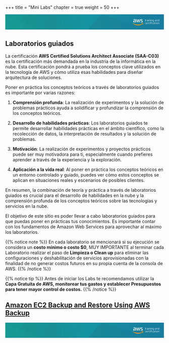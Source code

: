 +++ 
title = "Mini Labs" 
chapter = true 
weight = 50
+++

<img src="images/logo-bar.png" alt="drawing"/>

## Laboratorios guiados

La certificación **AWS Certified Solutions Architect Associate (SAA-C03)** es la certificación más demandada en la industria de la informática en la nube. Esta certificación pondrá a prueba los conceptos clave utilizados en la tecnología de AWS y cómo utiliza esas habilidades para diseñar arquitectura de soluciones.

Poner en práctica los conceptos teóricos a través de laboratorios guiados es importante por varias razones:

1. **Comprensión profunda**: La realización de experimentos y la solución de problemas prácticos ayuda a solidificar y profundizar la comprensión de los conceptos teóricos.

2. **Desarrollo de habilidades prácticas**: Los laboratorios guiados te permite desarrollar habilidades prácticas en el ámbito científico, como la recolección de datos, la interpretación de resultados y la solución de problemas.

3. **Motivación**: La realización de experimentos y proyectos prácticos puede ser muy motivadora para ti, especialmente cuando prefieres aprender a través de la experiencia y la exploración.

4. **Aplicación a la vida real**: Al poner en práctica los conceptos teóricos en un entorno controlado y guiado, puedes ver cómo estos conceptos se aplican en situaciones reales y escenarios de posibles clientes.

En resumen, la combinación de teoría y práctica a través de laboratorios guiados es crucial para el desarrollo de habilidades en la nube y la comprensión profunda de los conceptos teóricos sobre las tecnologias y servicios en la nube.

El objetivo de este sitio es poder llevar a cabo laboratorios guiados para que puedas poner en prácticas tus conocimientos. Es importante contar con los fundamentos de Amazon Web Services para aprovechar al máximo los laboratorios.

{{% notice note %}} En cada laboratorio se mencionará si su ejecución se considera un **costo mínimo o costo $0**, MUY IMPORTANTE al terminar cada Laboratorio realizar el paso de **Limpieza o Clean up** para eliminar las configuraciones y deshabilitación de servicios aprovisionadas con la finalidad de no generar costos futuros en su propia cuenta de la consola de AWS.
{{% /notice %}}


{{% notice tip %}} Antes de iniciar los Labs te recomendamos utilizar la **Capa Gratuita de AWS, monitorear tus gastos y establecer Presupuestos para tener mayor control de costos.**
{{% /notice %}}

## <a href="https://aws.amazon.com/getting-started/hands-on/?awsf.getting-started-category=*all&getting-started-all.q=ec2&getting-started-all.q_operator=AND&getting-started-all.sort-by=item.additionalFields.content-latest-publish-date&getting-started-all.sort-order=desc" target="_blank"> Amazon EC2 Backup and Restore Using AWS Backup</a>

<img src="images/logo-bar.png" alt="drawing"/>

